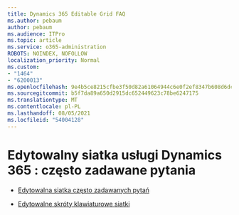 ```yaml
---
title: Dynamics 365 Editable Grid FAQ
ms.author: pebaum
author: pebaum
ms.audience: ITPro
ms.topic: article
ms.service: o365-administration
ROBOTS: NOINDEX, NOFOLLOW
localization_priority: Normal
ms.custom:
- "1464"
- "6200013"
ms.openlocfilehash: 9e4b5ce8215cfbe3f50d82a61064944c6e0f2ef8347b608d6dc81cd8cf66d2e6
ms.sourcegitcommit: b5f7da89a650d2915dc652449623c78be6247175
ms.translationtype: MT
ms.contentlocale: pl-PL
ms.lasthandoff: 08/05/2021
ms.locfileid: "54004128"
---
```

# <a name="dynamics-365-editable-grid-faqs"></a>Edytowalny siatka usługi Dynamics 365 : często zadawane pytania

* [Edytowalna siatka często zadawanych pytań](https://docs.microsoft.com/dynamics365/customer-engagement/customize/make-grids-lists-editable-custom-control#frequently-asked-questions-faqs)

* [Edytowalne skróty klawiaturowe siatki](https://docs.microsoft.com/dynamics365/customer-engagement/basics/keyboard-shortcuts#editable-grids-views)
